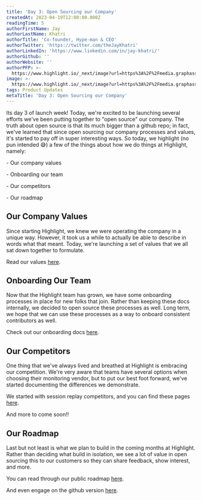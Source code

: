 ```yaml
---
title: 'Day 3: Open Sourcing our Company'
createdAt: 2023-04-19T12:00:00.000Z
readingTime: 5
authorFirstName: Jay
authorLastName: Khatri
authorTitle: 'Co-founder, Hype-man & CEO'
authorTwitter: 'https://twitter.com/theJayKhatri'
authorLinkedIn: 'https://www.linkedin.com/in/jay-khatri/'
authorGithub: ''
authorWebsite: ''
authorPFP: >-
  https://www.highlight.io/_next/image?url=https%3A%2F%2Fmedia.graphassets.com%2F2wDcc2CoTckAIZVup0NT&w=3840&q=75
image: >-
  https://www.highlight.io/_next/image?url=https%3A%2F%2Fmedia.graphassets.com%2FE7U4wuSyS5mXKGfDOWsz&w=3840&q=75
tags: Product Updates
metaTitle: 'Day 3: Open Sourcing our Company'
---
```


Its day 3 of launch week! Today, we're excited to be launching several efforts we've been putting together to "open source" our company. The truth about open source is that its much bigger than a github repo; in fact, we've learned that since open sourcing our company processes and values, it's started to pay off in super interesting ways. So today, we highlight (no pun intended 😅) a few of the things about how we do things at Highlight, namely:

\- Our company values

\- Onboarding our team

\- Our competitors

\- Our roadmap

## Our Company Values

Since starting Highlight, we knew we were operating the company in a unique way. However, it took us a while to actually be able to describe in words what that meant. Today, we're launching a set of values that we all sat down together to formulate.

Read our values [here](https://www.highlight.io/docs/general/company/values "https://www.highlight.io/docs/general/company/values").


## Onboarding Our Team

Now that the Highlight team has grown, we have some onboarding processes in place for new folks that join. Rather than keeping these docs internally, we decided to open source these processes as well. Long term, we hope that we can use these processes as a way to onboard consistent contributors as well.

Check out our onboarding docs [here](https://github.com/highlight/highlight/blob/main/internal-docs/onboarding/template.md "https://github.com/highlight/highlight/blob/main/internal-docs/onboarding/template.md").

## Our Competitors

One thing that we've always lived and breathed at Highlight is embracing our competition. We're very aware that teams have several options when choosing their monitoring vendor, but to put our best foot forward, we've started documenting the differences we demonstrate.

We started with session replay competitors, and you can find these pages [here](https://www.highlight.io/docs/general/company/our-competitors "https://www.highlight.io/docs/general/company/our-competitors").

And more to come soon!!

## Our Roadmap

Last but not least is what we plan to build in the coming months at Highlight. Rather than deciding what build in isolation, we see a lot of value in open sourcing this to our customers so they can share feedback, show interest, and more.

You can read through our public roadmap [here](https://www.highlight.io/docs/general/roadmap "https://www.highlight.io/docs/general/roadmap").

And even engage on the github version [here](https://github.com/orgs/highlight/projects/11/views/1 "https://github.com/orgs/highlight/projects/11/views/1").
